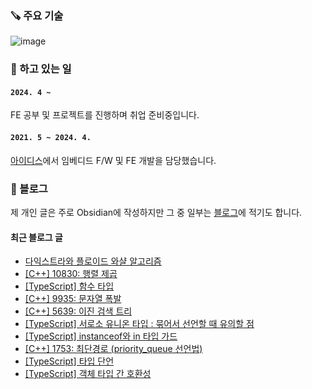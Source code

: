 ### 🪚 주요 기술
![image](https://github.com/user-attachments/assets/6f402edf-4a7d-401a-8c23-643413a2fe50)


### 🔭 하고 있는 일
#### `2024. 4 ~ `

FE 공부 및 프로젝트를 진행하며 취업 준비중입니다.

#### `2021. 5 ~ 2024. 4.`

[아이디스](https://www.idisglobal.com/)에서 임베디드 F/W 및 FE 개발을 담당했습니다.


### 📕 블로그
제 개인 글은 주로 Obsidian에 작성하지만 그 중 일부는 [블로그](https://yerang2.tistory.com/)에 적기도 합니다.

#### 최근 블로그 글
<ul><li><a href='https://yerang2.tistory.com/87' target='_blank'>다익스트라와 플로이드 와샬 알고리즘</a></li><li><a href='https://yerang2.tistory.com/86' target='_blank'>[C++] 10830: 행렬 제곱</a></li><li><a href='https://yerang2.tistory.com/85' target='_blank'>[TypeScript] 함수 타입</a></li><li><a href='https://yerang2.tistory.com/84' target='_blank'>[C++] 9935: 문자열 폭발</a></li><li><a href='https://yerang2.tistory.com/83' target='_blank'>[C++] 5639: 이진 검색 트리</a></li><li><a href='https://yerang2.tistory.com/82' target='_blank'>[TypeScript] 서로소 유니온 타입 : 묶어서 선언할 때 유의할 점</a></li><li><a href='https://yerang2.tistory.com/81' target='_blank'>[TypeScript] instanceof와 in 타입 가드</a></li><li><a href='https://yerang2.tistory.com/80' target='_blank'>[C++] 1753: 최단경로 (priority_queue 선언법)</a></li><li><a href='https://yerang2.tistory.com/79' target='_blank'>[TypeScript] 타입 단언</a></li><li><a href='https://yerang2.tistory.com/78' target='_blank'>[TypeScript] 객체 타입 간 호환성</a></li></ul>